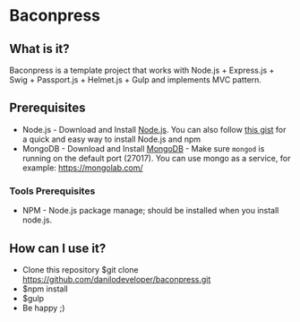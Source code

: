Baconpress
==========

## What is it?
Baconpress is a template project that works with Node.js + Express.js + Swig + Passport.js + Helmet.js + Gulp and implements MVC pattern.

## Prerequisites
* Node.js - Download and Install [Node.js](http://www.nodejs.org/download/). You can also follow [this gist](https://gist.github.com/isaacs/579814) for a quick and easy way to install Node.js and npm
* MongoDB - Download and Install [MongoDB](http://docs.mongodb.org/manual/installation/) - Make sure `mongod` is running on the default port (27017). You can use mongo as a service, for example: https://mongolab.com/


### Tools Prerequisites
* NPM - Node.js package manage; should be installed when you install node.js.

## How can I use it?
* Clone this repository $git clone https://github.com/danilodeveloper/baconpress.git
* $npm install
* $gulp
* Be happy ;)

